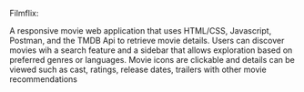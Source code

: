 Filmflix:

A responsive movie web application that uses HTML/CSS, Javascript, Postman, and the TMDB Api to retrieve movie details. Users can discover movies wih a search feature and a sidebar that allows exploration based on preferred genres or languages. Movie icons are clickable and details can be viewed such as cast, ratings, release dates, trailers with other movie recommendations